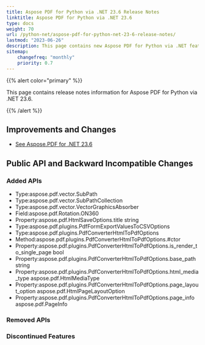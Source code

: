 ```yaml
---
title: Aspose PDF for Python via .NET 23.6 Release Notes
linktitle: Aspose PDF for Python via .NET 23.6
type: docs
weight: 70
url: /python-net/aspose-pdf-for-python-net-23-6-release-notes/
lastmod: "2023-06-26"
description: This page contains new Aspose PDF for Python via .NET features, enhancement, and bug fixes in 2023, version 23.6.
sitemap:
    changefreq: "monthly"
    priority: 0.7
---
```


{{% alert color="primary" %}}

This page contains release notes information for Aspose PDF for Python via .NET 23.6.

{{% /alert %}}

## Improvements and Changes

- [See Aspose.PDF for .NET 23.6](/pdf/net/aspose-pdf-for-net-23-6-release-notes/)

## Public API and Backward Incompatible Changes

### Added APIs
* Type:aspose.pdf.vector.SubPath
* Type:aspose.pdf.vector.SubPathCollection
* Type:aspose.pdf.vector.VectorGraphicsAbsorber
* Field:aspose.pdf.Rotation.ON360
* Property:aspose.pdf.HtmlSaveOptions.title string
* Type:aspose.pdf.plugins.PdfFormExportValuesToCSVOptions
* Type:aspose.pdf.plugins.PdfConverterHtmlToPdfOptions
* Method:aspose.pdf.plugins.PdfConverterHtmlToPdfOptions.#ctor 
* Property:aspose.pdf.plugins.PdfConverterHtmlToPdfOptions.is_render_to_single_page bool
* Property:aspose.pdf.plugins.PdfConverterHtmlToPdfOptions.base_path string
* Property:aspose.pdf.plugins.PdfConverterHtmlToPdfOptions.html_media_type aspose.pdf.HtmlMediaType
* Property:aspose.pdf.plugins.PdfConverterHtmlToPdfOptions.page_layout_option aspose.pdf.HtmlPageLayoutOption
* Property:aspose.pdf.plugins.PdfConverterHtmlToPdfOptions.page_info aspose.pdf.PageInfo
### Removed APIs

### Discontinued Features
